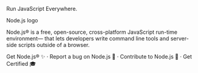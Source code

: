 Run JavaScript Everywhere.

Node.js logo

Node.js® is a free, open-source, cross-platform JavaScript run-time environment—
that lets developers write command line tools and server-side scripts outside of a browser.

Get Node.js® ✨ · Report a bug on Node.js 🐞 · Contribute to Node.js 🫶 · Get Certified 🎓

